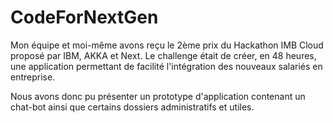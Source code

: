 # CodeForNextGen

Mon équipe et moi-même avons reçu le 2ème prix du Hackathon IMB Cloud proposé par IBM, AKKA et Next. Le challenge était de créer, en 48 heures, une application permettant de facilité l'intégration des nouveaux salariés en entreprise.

Nous avons donc pu présenter un prototype d'application contenant un chat-bot ainsi que certains dossiers administratifs et utiles.
